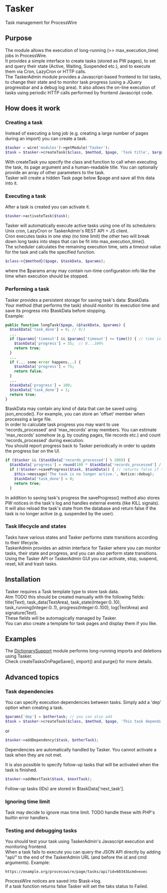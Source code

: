 # Tasker
Task management for ProcessWire

## Purpose
The module allows the execution of long-running (>> max_execution_time) jobs in ProcessWire.  
It provides a simple interface to create tasks (stored as PW pages), to set and query their state (Active, Waiting, Suspended etc.), and to execute them via Cron, LazyCron or HTTP calls.  
The TaskerAdmin module provides a Javascript-based frontend to list tasks, to change their state and to monitor task progress (using a JQuery progressbar and a debug log area). It also allows the on-line execution of tasks using periodic HTTP calls performed by frontend Javascript code.

## How does it work

### Creating a task
Instead of executing a long job (e.g. creating a large number of pages during an import) you can create a task.
```php
$tasker = wire('modules')->getModule('Tasker');
$task = $tasker->createTask($class, $method, $page, 'Task title', $arguments);
```
With createTask you specify the class and function to call when executing the task, its page argument and a human-readable title. You can optionally provide an array of other parameters to the task.  
Tasker will create a hidden Task page below $page and save all this data into it.  

### Executing a task
After a task is created you can activate it.  
```php
$tasker->activateTask($task);
```
Tasker will automatically execute active tasks using one of its schedulers: Unix cron, LazyCron or TaskerAdmin's REST API + JS client.  
Cron executes tasks in one step (no time limit) the other two will break down long tasks into steps that can be fit into max_execution_time().  
The scheduler calculates the remaining execution time, sets a timeout value for the task and calls the specified function.  
```php
$class->{$method}($page, $taskData, $params);
```
where the $params array may contain run-time configuration info like the time when execution should be stopped.  

### Performing a task
Tasker provides a persistent storage for saving task's data: $taskData.  
Your method (that performs the task) should monitor its execution time and save its progress into $taskData before stopping.  
Example:
```php
public function longTask($page, &$taskData, $params) {
  $taskData['task_done'] = 0; // 0/1
  ...
  if ($params['timeout'] && $params['timeout'] <= time()) { // time is over
    $taskData['progress'] = 35;  // 0...100%
    return true;
  }
  ...
  if (... some error happens...) {
    $taskData['progress'] = 75;
    return false;
  }
  ...
  $taskData['progress'] = 100;
  $taskData['task_done'] = 1;
  return true;
}
```
$taskData may contain any kind of data that can be saved using json_encode(). For example, you can store an 'offset' member when processing a large file.  
In order to calculate task progress you may want to use 'records_processed' and 'max_records' array members. You can estimate 'max_records' somehow (e.g. by couting pages, file records etc.) and count 'records_processed' during execution.  
You should report progress back to Tasker periodically in order to update the progress bar on the UI.  
```php
if ($tasker && ($taskData['records_processed'] % 200)) {
  $taskData['progress'] = round(100 * $taskData['records_processed'] / $taskData['max_records'], 2);
  if (!$tasker->saveProgress($task, $taskData)) { // returns false if the task is no longer active
    $this->message('The task is no longer active.', Notice::debug);
    $taskData['task_done'] = 0;
    return true;
  }
```
In addition to saving task's progress the saveProgress() method also stores PW notices in the task's log and handles external events (like KILL signals). It will also reload the task's state from the database and return false if the task is no longer active (e.g. suspended by the user).

### Task lifecycle and states
Tasks have various states and Tasker performs state transitions according to their lifecycle.  
TaskerAdmin provides an admin interface for Tasker where you can monitor tasks, their state and progress, and you can also perform state transitions.  
Using the Tasker API or TaskerAdmin GUI you can activate, stop, suspend, reset, kill and trash tasks.

## Installation
Tasker requires a Task template type to store task data.  
Atm TODO this should be created manually with the following fields: title(Text), task_data(TextArea), task_state(Integer:0..10), task_running(Integer:0..1), progress(Integer:0..100), log(TextArea) and signature(Text).  
These fields will be automagically managed by Tasker.  
You can also create a template for task pages and display them if you like.

## Examples
The [DictionarySupport](https://github.com/mtwebit/DictionarySupport/) module performs long-running imports and deletions using Tasker.  
Check createTasksOnPageSave(), import() and purge() for more details.

## Advanced topics
### Task dependencies
You can specify execution dependencies between tasks. Simply add a 'dep' option when creating a task.  
```php
$params['dep'] = $othertask; // you can also add 
$task = $tasker->createTask($class, $method, $page, 'This task depends on '.$othertask->title, $params);
```
or
```php
$tasker->addDependency($task, $otherTask);
```
Dependencies are automatically handled by Tasker. You cannot activate a task when they are not met.  

It is also possible to specify follow-up tasks that will be activated when the task is finished.  
```php
$tasker->addNextTask($task, $nextTask);
```
Follow-up tasks (IDs) are stored in $taskData['next_task'].

### Ignoring time limit
Task may decide to ignore max time limit.
TODO handle these with PHP's builtin error handlers.

### Testing and debugging tasks
You should test your task using TaskerAdmin's Javascript execution and monitoring frontend.  
When a task fails to execute you can query the JSON API directly by adding "api/" to the end of the TaskerAdmin URL (and before the id and cmd arguments). Example:
```
https://example.org/processwire/page/tasks/api?id=60343&cmd=exec
```
ProcessWire notices are saved into $task->log.  
If a task function returns false Tasker will set the taks status to Failed.
